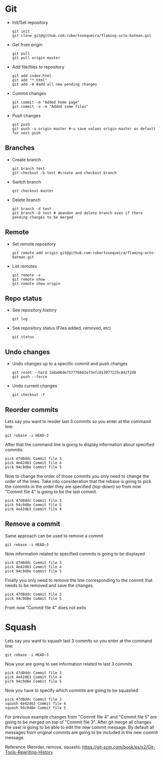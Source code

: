 # Git

* Init/Set repository

  ```
  git init
  git clone git@github.com:robertosequeira/flaming-octo-batman.git
  ```

* Get from origin

  ```
  git pull
  git pull origin master
  ```

* Add file/files to repository

  ```
  git add index.html
  git add "*.html"
  git add -A #add all new pending changes
  ```

* Commit changes

  ```
  git commit -m "Added home page"
  git commit -a -m "Added some files" 
  ```

* Push changes

  ```
  git push
  git push -u origin master #-u save values origin master as default for next push
  ```

## Branches 

* Create branch

  ```
  git branch test
  git checkout -b test #create and checkout branch
  ```

* Switch branch

  `git checkout master`
  
* Delete branch

  ```
  git branch -d test
  git branch -D test # abandon and delete branch even if there pending changes to be merged
  ```
  
## Remote

* Set remote repository

  `git remote add origin git@github.com:robertosequeira/flaming-octo-batman.git`
  
* List remotes

  ```
  git remote -v
  git remote show
  git remote show origin
  ```

## Repo status

* See repository history
  
  `git log`

* See repository status (Files added, removed, etc) 

  `git status`

## Undo changes

* Undo changes up to a specific commit and push changes

  ```
  git reset --hard 1a0a06de757776662e73efc813077225c842f2d8
  git push --force
  ```

* Undo current changes

  `git checkout -f`
  
## Reorder commits

Lets say you want to reoder last 3 commits so you enter at the command line:

  `git rebase -i HEAD~3`

After that the command line is going to display information about specified commits:

  ```
  pick 47d0ddc Commit file 3
  pick 4e42d63 Commit file 4
  pick 94c9d8e Commit file 5
  ```

Now to change the order of those commits you only need to change the order of the lines. Take into consideration that the rebase is going to pick the commits in the order they are specified (top-down) so from now "Commit file 4" is going to be the last commit.

  ```
  pick 47d0ddc Commit file 3
  pick 94c9d8e Commit file 5
  pick 4e42d63 Commit file 4
  ```

## Remove a commit

Same approach can be used to remove a commit

  `git rebase -i HEAD~3`

Now information related to specified commits is going to be displayed

  ```
  pick 47d0ddc Commit file 3
  pick 4e42d63 Commit file 4
  pick 94c9d8e Commit file 5
  ```

Finally you only need to remove the line corresponding to the commit that needs to be removed and save the changes.

  ```
  pick 47d0ddc Commit file 3
  pick 94c9d8e Commit file 5
  ```

From now "Commit file 4" does not exits

# Squash

Lets say you want to squash last 3 commits so you enter at the command line:

  `git rebase -i HEAD~3`

Now your are going to see information related to last 3 commits

  ```
  pick 47d0ddc Commit file 3
  pick 4e42d63 Commit file 4
  pick 94c9d8e Commit file 5
  ```

Now you have to specify which commits are going to be squashed

  ```
  pick 47d0ddc Commit file 3
  squash 4e42d63 Commit file 4
  squash 94c9d8e Commit file 5
  ```

For previous example changes from "Commit file 4" and "Commit file 5" are going to be merged on top of "Commit file 3".
After git merge all changes the user is going to be able to edit the new commit message. By default all messages from original commits are going to be included in the new commit message.

Reference (Reorder, remove, squash): https://git-scm.com/book/es/v2/Git-Tools-Rewriting-History
  
  
  
